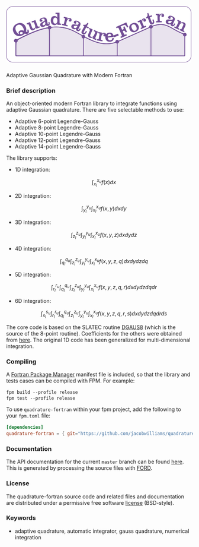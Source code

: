![quadrature-fortran](media/logo.png)
============

Adaptive Gaussian Quadrature with Modern Fortran

### Brief description

An object-oriented modern Fortran library to integrate functions using adaptive Gaussian quadrature. There are five selectable methods to use:
* Adaptive 6-point Legendre-Gauss
* Adaptive 8-point Legendre-Gauss
* Adaptive 10-point Legendre-Gauss
* Adaptive 12-point Legendre-Gauss
* Adaptive 14-point Legendre-Gauss

The library supports:

* 1D integration:
  ```math
  \int_{x_l}^{x_u} f(x) dx
  ```
* 2D integration:
  ```math
  \int_{y_l}^{y_u} \int_{x_l}^{x_u} f(x,y) dx dy
  ```
* 3D integration:
  ```math
  \int_{z_l}^{z_u} \int_{y_l}^{y_u} \int_{x_l}^{x_u} f(x,y,z) dx dy dz
  ```
* 4D integration:
  ```math
  \int_{q_l}^{q_u} \int_{z_l}^{z_u} \int_{y_l}^{y_u} \int_{x_l}^{x_u} f(x,y,z,q) dx dy dz dq
  ```
* 5D integration:
  ```math
  \int_{r_l}^{r_u} \int_{q_l}^{q_u} \int_{z_l}^{z_u} \int_{y_l}^{y_u} \int_{x_l}^{x_u} f(x,y,z,q,r) dx dy dz dq dr
  ```
* 6D integration:
  ```math
  \int_{s_l}^{s_u} \int_{r_l}^{r_u} \int_{q_l}^{q_u} \int_{z_l}^{z_u} \int_{y_l}^{y_u} \int_{x_l}^{x_u} f(x,y,z,q,r,s) dx dy dz dq dr ds
  ```

The core code is based on the SLATEC routine [DGAUS8](http://www.netlib.org/slatec/src/dgaus8.f) (which is the source of the 8-point routine). Coefficients for the others were obtained from [here](http://processingjs.nihongoresources.com/bezierinfo/legendre-gauss-values.php). The original 1D code has been generalized for multi-dimensional integration.

### Compiling

A [Fortran Package Manager](https://github.com/fortran-lang/fpm) manifest file is included, so that the library and tests cases can be compiled with FPM. For example:

```
fpm build --profile release
fpm test --profile release
```

To use `quadrature-fortran` within your fpm project, add the following to your `fpm.toml` file:
```toml
[dependencies]
quadrature-fortran = { git="https://github.com/jacobwilliams/quadrature-fortran.git" }
```

### Documentation

The API documentation for the current ```master``` branch can be found [here](https://jacobwilliams.github.io/quadrature-fortran/).  This is generated by processing the source files with [FORD](https://github.com/Fortran-FOSS-Programmers/ford).

### License

The quadrature-fortran source code and related files and documentation are distributed under a permissive free software [license](https://github.com/jacobwilliams/quadrature-fortran/blob/master/LICENSE) (BSD-style).

### Keywords

* adaptive quadrature, automatic integrator, gauss quadrature, numerical integration
